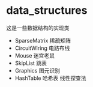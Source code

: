 # data_structures
这是一些数据结构的实现类
* SparseMatrix 稀疏矩阵
* CircuitWiring 电路布线
* Mouse 迷宫老鼠
* SkipList 跳表
* Graphics 图元识别
* HashTable 哈希表  线性探查法